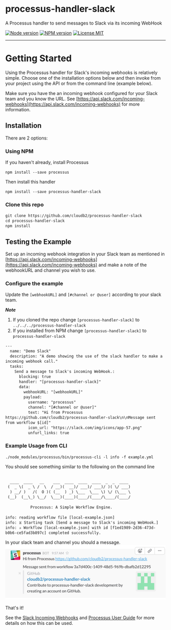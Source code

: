# processus-handler-slack

A Processus handler to send messages to Slack via its incoming WebHook

[![Node version](https://img.shields.io/badge/node-v5.0.0-green.svg)](https://nodejs.org/en/)
[![NPM version](https://img.shields.io/npm/v/processus-handler-slack.svg?style=flat-square)](https://www.npmjs.com/package/processus-handler-slack)
[![License MIT](https://img.shields.io/badge/license-MIT-blue.svg)](https://github.com/cloudb2/processus/blob/master/LICENSE)

<hr>

# Getting Started

Using the Processus handler for Slack's incoming webhooks is relatively simple. Choose one of the
installation options below and then invoke from your project using the API or
from the command line (example below).

Make sure you have the an incoming webhook configured for your Slack team and you
know the URL. See [https://api.slack.com/incoming-webhooks](https://api.slack.com/incoming-webhooks) for more information.

## Installation

There are 2 options:

### Using NPM

If you haven't already, install Processus
```
npm install --save processus
```
Then install this handler
```
npm install --save processus-handler-slack
```

### Clone this repo
```
git clone https://github.com/cloudb2/processus-handler-slack
cd processus-handler-slack
npm install
```

## Testing the Example

Set up an incoming webhook integration in your Slack team as mentioned in
[https://api.slack.com/incoming-webhooks](https://api.slack.com/incoming-webhooks)
and make a note of the webhookURL and channel you wish to use.

### Configure the example
Update the ```[webhookURL]``` and ```[#channel or @user]``` according to your slack team.

***Note***

1. If you cloned the repo change ```[processus-handler-slack]``` to ```../../../processus-handler-slack```
2. If you installed from NPM change ```[processus-handler-slack]``` to ```processus-handler-slack```

```
---
  name: "Demo Slack"
  description: "A demo showing the use of the slack handler to make a incoming webhook call."
  tasks:
    Send a message to Slack's incoming WebHook.:
      blocking: true
      handler: "[processus-handler-slack]"
      data:
        webhookURL: "[webhookURL]"
        payload:
          username: "processus"
          channel: "[#channel or @user]"
          text: "Hi from Processus https://github.com/cloudb2/processus-handler-slack\n\nMessage sent from workflow $[id]"
          icon_url: "https://slack.com/img/icons/app-57.png"
          unfurl_links: true

```

### Example Usage from CLI

```
./node_modules/processus/bin/processus-cli -l info -f example.yml
```

You should see something similar to the following on the command line
```

  ____  ____   __    ___  ____  ____  ____  _  _  ____
 (  _ \(  _ \ /  \  / __)(  __)/ ___)/ ___)/ )( \/ ___)
  ) __/ )   /(  O )( (__  ) _) \___  \___ \) \/ (\___ \
 (__)  (__\_) \__/  \___)(____)(____/(____/\____/(____/

           Processus: A Simple Workflow Engine.

info: reading workflow file [local-example.json]
info: ⧖ Starting task [Send a message to Slack's incoming WebHook.]
info: ✰ Workflow [local-example.json] with id [f1ed1989-2d36-473d-b0b6-ce5fad3b897c] completed successfully.

```

In your slack team and channel you should a message.
![Slack Message](./images/example-slack.png)

That's it!

See the [Slack Incoming Webhooks](https://api.slack.com/incoming-webhooks) and [Processus User Guide](http://cloudb2.github.io/processus/) for more details on how this can be used.
